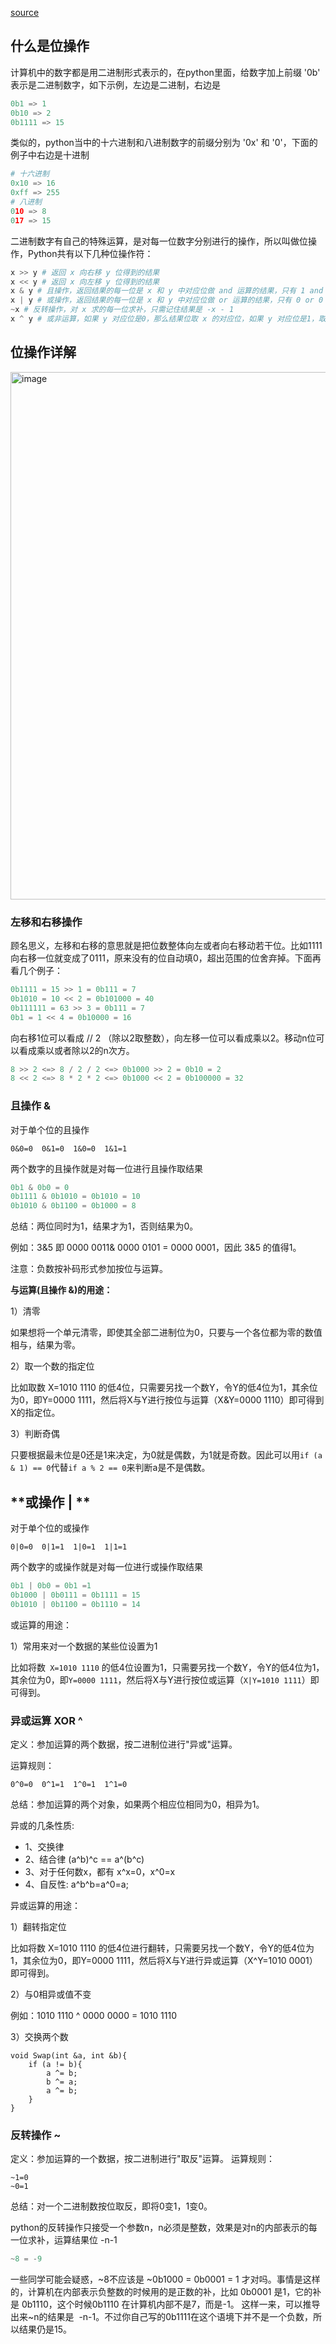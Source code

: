 [source](https://zhuanlan.zhihu.com/p/28018082)

## 什么是位操作

计算机中的数字都是用二进制形式表示的，在python里面，给数字加上前缀 '0b' 表示是二进制数字，如下示例，左边是二进制，右边是

```python
0b1 => 1
0b10 => 2
0b1111 => 15
```

类似的，python当中的十六进制和八进制数字的前缀分别为 '0x' 和 '0'，下面的例子中右边是十进制

```python
# 十六进制
0x10 => 16
0xff => 255
# 八进制
010 => 8
017 => 15
```

二进制数字有自己的特殊运算，是对每一位数字分别进行的操作，所以叫做位操作，Python共有以下几种位操作符：

```python
x >> y # 返回 x 向右移 y 位得到的结果
x << y # 返回 x 向左移 y 位得到的结果
x & y # 且操作，返回结果的每一位是 x 和 y 中对应位做 and 运算的结果，只有 1 and 1 = 1，其他情况位0
x | y # 或操作，返回结果的每一位是 x 和 y 中对应位做 or 运算的结果，只有 0 or 0 = 0，其他情况位1
~x # 反转操作，对 x 求的每一位求补，只需记住结果是 -x - 1
x ^ y # 或非运算，如果 y 对应位是0，那么结果位取 x 的对应位，如果 y 对应位是1，取 x 对应位的补
```

## 位操作详解

<img width="844" alt="image" src="https://user-images.githubusercontent.com/41789327/180851775-40850b81-1d0b-4099-b768-dd76011aef9d.png">


### **左移和右移操作**

顾名思义，左移和右移的意思就是把位数整体向左或者向右移动若干位。比如1111向右移一位就变成了0111，原来没有的位自动填0，超出范围的位舍弃掉。下面再看几个例子：

```python
0b1111 = 15 >> 1 = 0b111 = 7
0b1010 = 10 << 2 = 0b101000 = 40
0b111111 = 63 >> 3 = 0b111 = 7
0b1 = 1 << 4 = 0b10000 = 16
```

向右移1位可以看成 //  2 （除以2取整数），向左移一位可以看成乘以2。移动n位可以看成乘以或者除以2的n次方。

```python
8 >> 2 <=> 8 / 2 / 2 <=> 0b1000 >> 2 = 0b10 = 2
8 << 2 <=> 8 * 2 * 2 <=> 0b1000 << 2 = 0b100000 = 32 
```

### **且操作 &**

对于单个位的且操作

```
0&0=0  0&1=0  1&0=0  1&1=1
```

两个数字的且操作就是对每一位进行且操作取结果

```python
0b1 & 0b0 = 0
0b1111 & 0b1010 = 0b1010 = 10
0b1010 & 0b1100 = 0b1000 = 8
```

总结：两位同时为1，结果才为1，否则结果为0。

例如：3&5 即 0000 0011& 0000 0101 = 0000 0001，因此 3&5 的值得1。

注意：负数按补码形式参加按位与运算。


**与运算(且操作 &)的用途：**

1）清零

如果想将一个单元清零，即使其全部二进制位为0，只要与一个各位都为零的数值相与，结果为零。

2）取一个数的指定位

比如取数 X=1010 1110 的低4位，只需要另找一个数Y，令Y的低4位为1，其余位为0，即Y=0000 1111，然后将X与Y进行按位与运算（X&Y=0000 1110）即可得到X的指定位。

3）判断奇偶

只要根据最未位是0还是1来决定，为0就是偶数，为1就是奇数。因此可以用`if (a & 1) == 0`代替`if a % 2 == 0`来判断a是不是偶数。

## **或操作 | **

对于单个位的或操作

```
0|0=0  0|1=1  1|0=1  1|1=1
```

两个数字的或操作就是对每一位进行或操作取结果

```python
0b1 | 0b0 = 0b1 =1
0b1000 | 0b0111 = 0b1111 = 15
0b1010 | 0b1100 = 0b1110 = 14
```

或运算的用途：

1）常用来对一个数据的某些位设置为1

比如将数` X=1010 1110` 的低4位设置为1，只需要另找一个数Y，令Y的低4位为1，其余位为0，即`Y=0000 1111`，然后将X与Y进行按位或运算（`X|Y=1010 1111`）即可得到。



### **异或运算 XOR ^**

定义：参加运算的两个数据，按二进制位进行"异或"运算。

运算规则：
```
0^0=0  0^1=1  1^0=1  1^1=0
```

总结：参加运算的两个对象，如果两个相应位相同为0，相异为1。

异或的几条性质:

-   1、交换律
-   2、结合律 (a^b)^c == a^(b^c)
-   3、对于任何数x，都有 x^x=0，x^0=x
-   4、自反性: a^b^b=a^0=a;

异或运算的用途：

1）翻转指定位

比如将数 X=1010 1110 的低4位进行翻转，只需要另找一个数Y，令Y的低4位为1，其余位为0，即Y=0000 1111，然后将X与Y进行异或运算（X^Y=1010 0001）即可得到。

2）与0相异或值不变

例如：1010 1110 ^ 0000 0000 = 1010 1110

3）交换两个数
```
void Swap(int &a, int &b){  
    if (a != b){  
        a ^= b;  
        b ^= a;  
        a ^= b;  
    }  
}
```

### **反转操作 ~**
定义：参加运算的一个数据，按二进制进行"取反"运算。
运算规则：
```
~1=0
~0=1
```

总结：对一个二进制数按位取反，即将0变1，1变0。

python的反转操作只接受一个参数n，n必须是整数，效果是对n的内部表示的每一位求补，运算结果位 -n-1

```python
~8 = -9
```

一些同学可能会疑惑，~8不应该是 ~0b1000 = 0b0001 = 1 才对吗。事情是这样的，计算机在内部表示负整数的时候用的是正数的补，比如 0b0001 是1，它的补是 0b1110，这个时候0b1110 在计算机内部不是7，而是-1。 这样一来，可以推导出来~n的结果是  -n-1。不过你自己写的0b1111在这个语境下并不是一个负数，所以结果仍是15。
